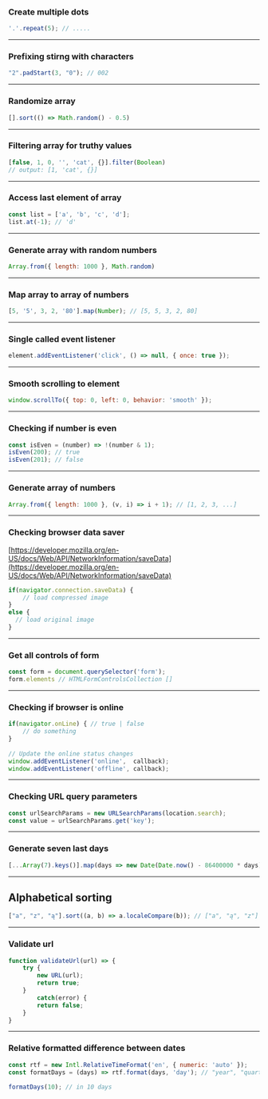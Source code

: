 ### Create multiple dots
```js
'.'.repeat(5); // .....
```

---

### Prefixing stirng with characters
```js
"2".padStart(3, "0"); // 002
```

---

### Randomize array
```js
[].sort(() => Math.random() - 0.5)
```

---

### Filtering array for truthy values
```js
[false, 1, 0, '', 'cat', {}].filter(Boolean)
// output: [1, 'cat', {}]
```

---

### Access last element of array
```js
const list = ['a', 'b', 'c', 'd'];
list.at(-1); // 'd'
```

---

### Generate array with random numbers
```js
Array.from({ length: 1000 }, Math.random)
```

---

### Map array to array of numbers
```js
[5, '5', 3, 2, '80'].map(Number); // [5, 5, 3, 2, 80]
```

---

### Single called event listener
```js
element.addEventListener('click', () => null, { once: true });
```

---

### Smooth scrolling to element
```js
window.scrollTo({ top: 0, left: 0, behavior: 'smooth' });
```

---

### Checking if number is even
```js
const isEven = (number) => !(number & 1);
isEven(200); // true
isEven(201); // false
```

---

### Generate array of numbers
```js
Array.from({ length: 1000 }, (v, i) => i + 1); // [1, 2, 3, ...]
```

---

### Checking browser data saver

[https://developer.mozilla.org/en-US/docs/Web/API/NetworkInformation/saveData](https://developer.mozilla.org/en-US/docs/Web/API/NetworkInformation/saveData)
```js
if(navigator.connection.saveData) {
    // load compressed image
}
else {
  // load original image
}
```

---

### Get all controls of form
```js
const form = document.querySelector('form');
form.elements // HTMLFormControlsCollection []
```

---

### Checking if browser is online
```js
if(navigator.onLine) { // true | false
    // do something
}
 
// Update the online status changes
window.addEventListener('online',  callback);
window.addEventListener('offline', callback);
```

---

### Checking URL query parameters
```js
const urlSearchParams = new URLSearchParams(location.search);
const value = urlSearchParams.get('key');
```

---

### Generate seven last days
```js
[...Array(7).keys()].map(days => new Date(Date.now() - 86400000 * days))
```

---

## Alphabetical sorting
```js
["a", "z", "ą"].sort((a, b) => a.localeCompare(b)); // ["a", "ą", "z"]
```

---

### Validate url
```js
function validateUrl(url) => {
    try {
        new URL(url);
        return true;
    }
        catch(error) {
        return false;
    }
}
```

---

### Relative formatted difference between dates
```js
const rtf = new Intl.RelativeTimeFormat('en', { numeric: 'auto' });
const formatDays = (days) => rtf.format(days, 'day'); // "year", "quarter", "month", "week", "day", "hour", "minute", "second"

formatDays(10); // in 10 days
```
